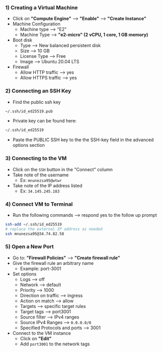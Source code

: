 ### 1) Creating a Virtual Machine
* Click on **"Compute Engine"** --> **"Enable"** --> **"Create Instance"**
* Machine Configuration
	* Machine type --> "E2" 
	* Machine Type --> **"e2-micro" (2 vCPU, 1 core, 1 GB memory)**
* Boot disk
	* Type --> New balanced persistent disk
	* Size --> 10 GB
	* License Type --> Free
	* Image --> Ubuntu 20.04 LTS
* Firewall
	* Allow HTTP traffic --> yes
	* Allow HTTPS traffic --> yes

### 2) Connecting an SSH Key
* Find the public ssh key
```bash
~/.ssh/id_ed25519.pub
```
* Private key can be found here:
```bash
~/.ssh/id_ed25519
```

* Paste the PUBLIC SSH key to the the SSH-key field in the advanced options section

### 3) Connecting to the VM
* Click on the `SSH` button in the "Connect" column
* Take note of the username
	* Ex: `mnunezsa95@wtwr`
* Take note of the IP address listed
	* Ex: `34.145.245.183`

### 4) Connect VM to Terminal
* Run the following commands --> respond yes to the follow up prompt
```bash
ssh-add ~/.ssh/id_ed25519 
# replace the external IP address as needed
ssh mnunezsa95@34.74.82.58
```

### 5) Open a New Port
* Go to: **"Firewall Policies"** --> **"Create firewall rule"** 
* Give the firewall rule an arbitrary name 
	* Example: port-3001
* Set options
	* Logs --> off
	* Network --> default
	* Priority --> 1000
	* Direction on traffic --> ingress
	* Action on match --> allow
	* Targets --> specific target rules
	* Target tags --> port3001
	* Source filter --> IPv4 ranges
	* Source IPv4 Ranges --> `0.0.0.0/0`
	* Specified Protocols and ports --> 3001
* Connect to the VM instance 
	* Click on **"Edit"** 
	* Add `port3001` to the network tags
  
